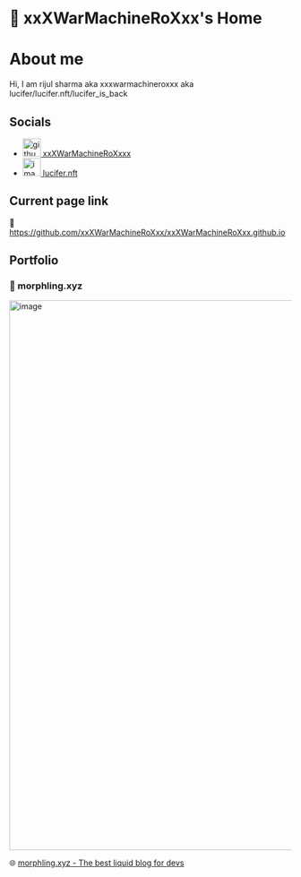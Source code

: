 # 🏡 xxXWarMachineRoXxx's Home


# About me 

Hi, I am rijul sharma aka xxxwarmachineroxxx aka lucifer/lucifer.nft/lucifer_is_back

## Socials
- <a href="https://github.com/xxXWarMachineRoXxx"><img width="32" alt="github-social" src="https://github.com/rdimascio/icons/blob/master/icons/light/github.svg"> xxXWarMachineRoXxxx</a>
- <a href=https://www.instagram.com/lucifer.nft/><img width="32" alt="image" src="https://github.com/xxXWarMachineRoXxx/xxXWarMachineRoXxx.github.io/assets/47086987/342981cb-84ff-47e4-8388-eb5c93c7e806"> lucifer.nft</a>



## Current page link 
🔗 https://github.com/xxXWarMachineRoXxx/xxXWarMachineRoXxx.github.io

## Portfolio

### 🌊 morphling.xyz
<img width="982" alt="image" src="https://github.com/xxXWarMachineRoXxx/xxXWarMachineRoXxx.github.io/assets/47086987/95bb0334-e844-4462-a158-acf8e38457a7">

🌐 [morphling.xyz - The best liquid blog for devs](morphling.xyz)


